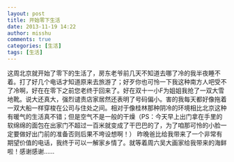 ```yaml
---
layout: post
title: 开始零下生活
date: 2013-11-19 14:22
author: misshu
comments: true
categories: [生活]
tags: [生活]
---
```

这周北京就开始了零下的生活了，房东老爷前几天不知道去哪了冷的我半夜睡不着。打了好几个电话才知道原来去旅游了；好歹你也可怜一下我这种南方人吧受不了冷啊，好在在零下之前您老终于回来了。好在双十一小F为姐姐我抢了一双大雪地靴。说大还真大，强烈谴责店家居然还表明了号码偏小。害的我每天都好像拖着一双大船一样穿梭在公司与住处之间。相对于像桂林那种阴冷的环境相比北京这种有暖气的生活真不错；但是空气不是一般的干燥（PS：今天早上出门拿在手里的软绵绵的面包在出家门不超过一百米就变成了干巴巴的了，为了咱那可怜的小脸一定要做好出门前的准备否则后果不垮设想啊！）
昨晚爸比给我带来了一个非常有期望价值的电话，我终于可以一解家乡情了。就等着周六吴大画家给我带来的海鲜啦！感谢感谢……
